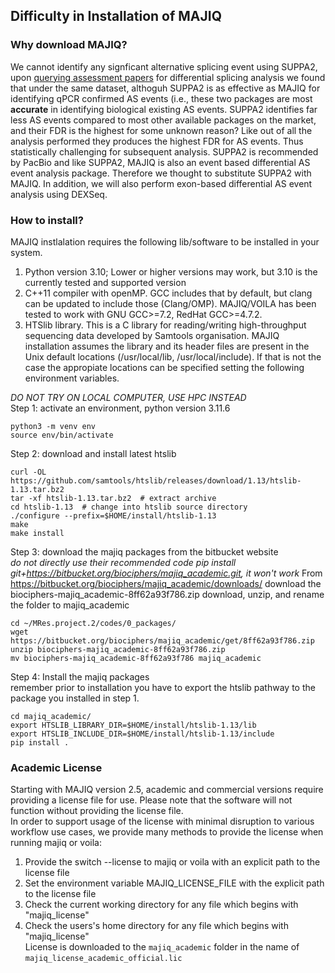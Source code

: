 ## Difficulty in Installation of MAJIQ     

### Why download MAJIQ?    
We cannot identify any signficant alternative splicing event using SUPPA2, upon [querying assessment papers](https://academic.oup.com/bib/article/21/6/2052/5648232) for differential splicing analysis we found that under the same dataset, althoguh SUPPA2 is as effective as MAJIQ for identifying qPCR confirmed AS events (i.e., these two packages are most **accurate** in identifying biological existing AS events. SUPPA2 identifies far less AS events compared to most other available packages on the market, and their FDR is the highest for some unknown reason? Like out of all the analysis performed they produces the highest FDR for AS events. Thus statistically challenging for subsequent analysis. SUPPA2 is recommended by PacBio and like SUPPA2, MAJIQ is also an event based differential AS event analysis package. Therefore we thought to substitute SUPPA2 with MAJIQ. In addition, we will also perform exon-based differential AS event analysis using DEXSeq. 


### How to install?     
MAJIQ instlalation requires the following lib/software to be installed in your system.
1. Python version 3.10; Lower or higher versions may work, but 3.10 is the currently tested and supported version        
2. C++11 compiler with openMP. GCC includes that by default, but clang can be updated to include those (Clang/OMP). MAJIQ/VOILA has been tested to work with GNU GCC>=7.2, RedHat GCC>=4.7.2.      
3. HTSlib library. This is a C library for reading/writing high-throughput sequencing data developed by Samtools organisation. MAJIQ installation assumes the library and its header files are present in the Unix default locations (/usr/local/lib, /usr/local/include). If that is not the case the appropiate locations can be specified setting the following environment variables.

*DO NOT TRY ON LOCAL COMPUTER, USE HPC INSTEAD*     
Step 1: activate an environment, python version 3.11.6      
```
python3 -m venv env
source env/bin/activate
```
Step 2: download and install latest htslib     
```
curl -OL https://github.com/samtools/htslib/releases/download/1.13/htslib-1.13.tar.bz2
tar -xf htslib-1.13.tar.bz2  # extract archive
cd htslib-1.13  # change into htslib source directory
./configure --prefix=$HOME/install/htslib-1.13
make
make install
```
Step 3: download the majiq packages from the bitbucket website    
*do not directly use their recommended code pip install git+https://bitbucket.org/biociphers/majiq_academic.git, it won't work*
From https://bitbucket.org/biociphers/majiq_academic/downloads/ download the biociphers-majiq_academic-8ff62a93f786.zip
download, unzip, and rename the folder to majiq_academic
```
cd ~/MRes.project.2/codes/0_packages/
wget https://bitbucket.org/biociphers/majiq_academic/get/8ff62a93f786.zip
unzip biociphers-majiq_academic-8ff62a93f786.zip
mv biociphers-majiq_academic-8ff62a93f786 majiq_academic
```
Step 4: Install the majiq packages     
remember prior to installation you have to export the htslib pathway to the package you installed in step 1. 
```
cd majiq_academic/
export HTSLIB_LIBRARY_DIR=$HOME/install/htslib-1.13/lib
export HTSLIB_INCLUDE_DIR=$HOME/install/htslib-1.13/include
pip install .
```

### Academic License 
Starting with MAJIQ version 2.5, academic and commercial versions require providing a license file for use. Please note that the software will not function without providing the license file.            
In order to support usage of the license with minimal disruption to various workflow use cases, we provide many methods to provide the license when running majiq or voila:      
1. Provide the switch --license to majiq or voila with an explicit path to the license file    
2. Set the environment variable MAJIQ_LICENSE_FILE with the explicit path to the license file    
3. Check the current working directory for any file which begins with "majiq_license"    
4. Check the users's home directory for any file which begins with "majiq_license"    
License is downloaded to the `majiq_academic` folder in the name of `majiq_license_academic_official.lic`      


